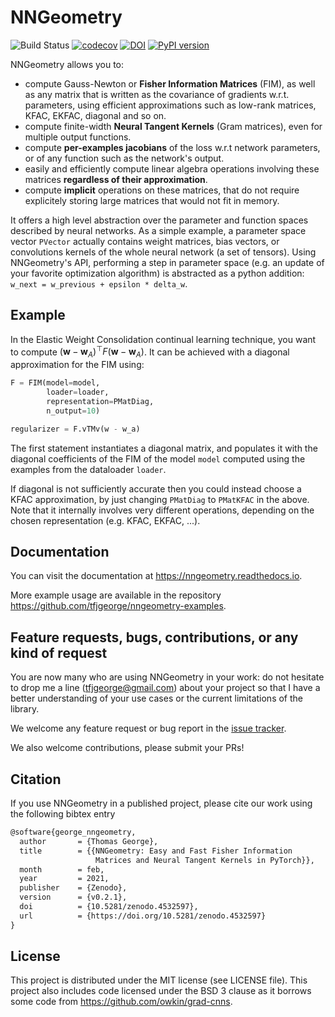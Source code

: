 # NNGeometry

![Build Status](https://github.com/tfjgeorge/nngeometry/actions/workflows/nngeometry.yml/badge.svg) [![codecov](https://codecov.io/gh/tfjgeorge/nngeometry/branch/master/graph/badge.svg)](https://codecov.io/gh/tfjgeorge/nngeometry) [![DOI](https://zenodo.org/badge/208082966.svg)](https://zenodo.org/badge/latestdoi/208082966) [![PyPI version](https://badge.fury.io/py/nngeometry.svg)](https://badge.fury.io/py/nngeometry)

NNGeometry allows you to:
 - compute Gauss-Newton or **Fisher Information Matrices** (FIM), as well as any matrix that is written as the covariance of gradients w.r.t. parameters, using efficient approximations such as low-rank matrices, KFAC, EKFAC, diagonal and so on.
 - compute finite-width **Neural Tangent Kernels** (Gram matrices), even for multiple output functions.
 - compute **per-examples jacobians** of the loss w.r.t network parameters, or of any function such as the network's output.
 - easily and efficiently compute linear algebra operations involving these matrices **regardless of their approximation**.
 - compute **implicit** operations on these matrices, that do not require explicitely storing large matrices that would not fit in memory.

It offers a high level abstraction over the parameter and function spaces described by neural networks. As a simple example, a parameter space vector `PVector` actually contains weight matrices, bias vectors, or convolutions kernels of the whole neural network (a set of tensors). Using NNGeometry's API, performing a step in parameter space (e.g. an update of your favorite optimization algorithm) is abstracted as a python addition: `w_next = w_previous + epsilon * delta_w`.

## Example

In the Elastic Weight Consolidation continual learning technique, you want to compute $`\left(\mathbf{w}-\mathbf{w}_{A}\right)^{\top}F\left(\mathbf{w}-\mathbf{w}_{A}\right)`$. It can be achieved with a diagonal approximation for the FIM using: 
```python
F = FIM(model=model,
        loader=loader,
        representation=PMatDiag,
        n_output=10)

regularizer = F.vTMv(w - w_a)
```
The first statement instantiates a diagonal matrix, and populates it with the diagonal coefficients of the FIM of the model `model` computed using the examples from the dataloader `loader`.

If diagonal is not sufficiently accurate then you could instead choose a KFAC approximation, by just changing `PMatDiag` to `PMatKFAC` in the above. Note that it internally involves very different operations, depending on the chosen representation (e.g. KFAC, EKFAC, ...).

## Documentation

You can visit the documentation at https://nngeometry.readthedocs.io.

More example usage are available in the repository https://github.com/tfjgeorge/nngeometry-examples.

## Feature requests, bugs, contributions, or any kind of request

You are now many who are using NNGeometry in your work: do not hesitate to drop me a line (tfjgeorge@gmail.com) about your project so that I have a better understanding of your use cases or the current limitations of the library.

We welcome any feature request or bug report in the [issue tracker](https://github.com/tfjgeorge/nngeometry/issues).

We also welcome contributions, please submit your PRs!

## Citation

If you use NNGeometry in a published project, please cite our work using the following bibtex entry

```tex
@software{george_nngeometry,
  author       = {Thomas George},
  title        = {{NNGeometry: Easy and Fast Fisher Information 
                   Matrices and Neural Tangent Kernels in PyTorch}},
  month        = feb,
  year         = 2021,
  publisher    = {Zenodo},
  version      = {v0.2.1},
  doi          = {10.5281/zenodo.4532597},
  url          = {https://doi.org/10.5281/zenodo.4532597}
}
```

## License

This project is distributed under the MIT license (see LICENSE file).
This project also includes code licensed under the BSD 3 clause as it borrows some code from https://github.com/owkin/grad-cnns.
